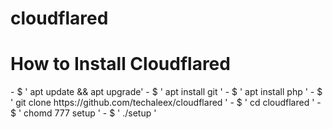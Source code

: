 # cloudflared

<h1>How to Install Cloudflared</h1>
- $ ' apt update && apt upgrade'
- $ ' apt install git '
- $ ' apt install php '
- $ ' git clone https://github.com/techaleex/cloudflared '
- $ ' cd cloudflared '
- $ ' chomd 777 setup '
- $ ' ./setup '
